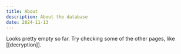 ```yaml
---
title: About
description: About the database
date: 2024-11-13
---
```

Looks pretty empty so far. Try checking some of the other pages, like [[decryption]].